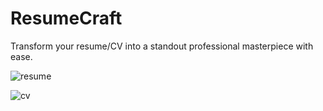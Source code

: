 # ResumeCraft
Transform your resume/CV into a standout professional masterpiece with ease.

![resume](https://github.com/prashanthb-1999/ResumeCraft/assets/159658312/bf58cde4-7d79-40bf-ac2b-e69b50f2725d)

![cv](https://github.com/prashanthb-1999/ResumeCraft/assets/159658312/cf52563b-d919-4658-8e71-d962607babe5)

